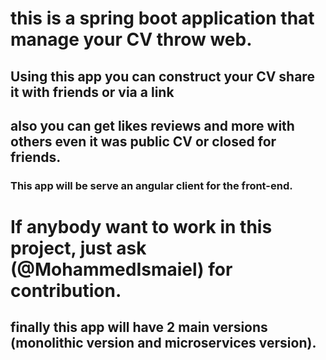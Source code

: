 # this is a spring boot application that manage your CV throw web.
## Using this app you can construct your CV share it with friends or via a link 
## also you can get likes reviews and more with others even it was public CV or closed for friends.
### This app will be serve an angular client for the front-end. 
# If anybody want to work in this project, just ask (@MohammedIsmaiel) for contribution.
## finally this app will have 2 main versions (monolithic version and microservices version).